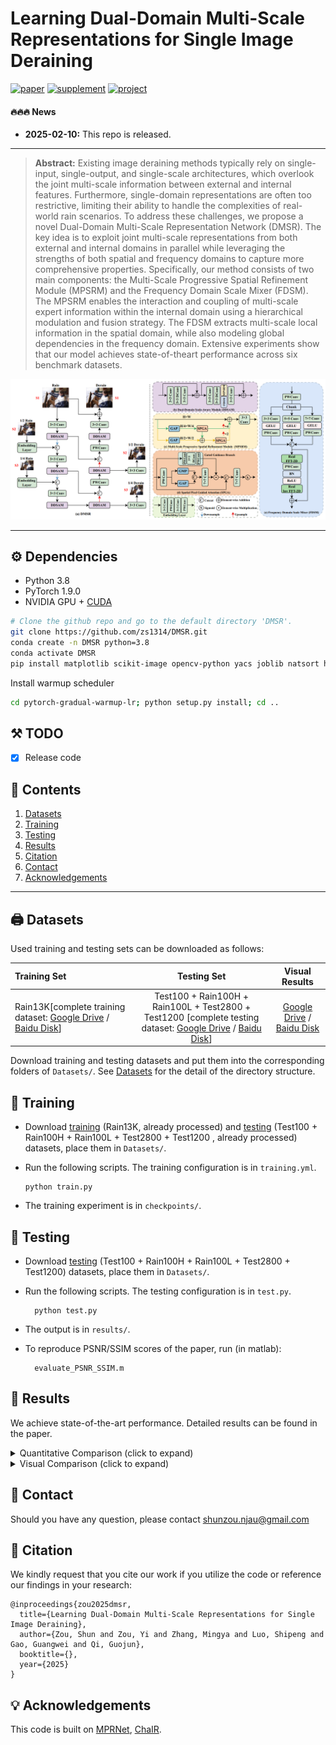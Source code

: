 # Learning Dual-Domain Multi-Scale Representations for Single Image Deraining


[![paper](https://img.shields.io/badge/arXiv-Paper-brightgreen)]()
[![supplement](https://img.shields.io/badge/Supplementary-Material-B85252)]()
[![project](https://img.shields.io/badge/project-page-brightgreen)](https://zs1314.github.io/DMSR/)

#### 🔥🔥🔥 News
- **2025-02-10:** This repo is released.

---

> **Abstract:** Existing image deraining methods typically rely on
single-input, single-output, and single-scale architectures, which
overlook the joint multi-scale information between external and
internal features. Furthermore, single-domain representations are
often too restrictive, limiting their ability to handle the complexities of real-world rain scenarios. To address these challenges, we
propose a novel Dual-Domain Multi-Scale Representation Network
(DMSR). The key idea is to exploit joint multi-scale representations
from both external and internal domains in parallel while
leveraging the strengths of both spatial and frequency domains to
capture more comprehensive properties. Specifically, our method
consists of two main components: the Multi-Scale Progressive
Spatial Refinement Module (MPSRM) and the Frequency Domain
Scale Mixer (FDSM). The MPSRM enables the interaction and
coupling of multi-scale expert information within the internal
domain using a hierarchical modulation and fusion strategy. The
FDSM extracts multi-scale local information in the spatial domain,
while also modeling global dependencies in the frequency domain.
Extensive experiments show that our model achieves state-of-theart performance across six benchmark datasets.

![](Figs/DMSR.png)

---



## ⚙️ Dependencies

- Python 3.8
- PyTorch 1.9.0
- NVIDIA GPU + [CUDA](https://developer.nvidia.com/cuda-downloads)

```bash
# Clone the github repo and go to the default directory 'DMSR'.
git clone https://github.com/zs1314/DMSR.git
conda create -n DMSR python=3.8
conda activate DMSR
pip install matplotlib scikit-image opencv-python yacs joblib natsort h5py tqdm
```
Install warmup scheduler
```bash
cd pytorch-gradual-warmup-lr; python setup.py install; cd ..
```
## ⚒️ TODO

* [x] Release code



## 🔗 Contents

1. [Datasets](#datasets)
1. [Training](#training)
1. [Testing](#testing)
1. [Results](#results)
1. [Citation](#citation)
1. [Contact](#contact)
1. [Acknowledgements](#acknowledgements)

---



## <a name="datasets"></a>🖨️ Datasets

Used training and testing sets can be downloaded as follows:

| Training Set                                                                                                                                                                                                           |                                                                                                                    Testing Set                                                                                                                    |                        Visual Results                        |
|:-----------------------------------------------------------------------------------------------------------------------------------------------------------------------------------------------------------------------|:-------------------------------------------------------------------------------------------------------------------------------------------------------------------------------------------------------------------------------------------------:| :----------------------------------------------------------: |
| Rain13K[complete training dataset: [Google Drive](https://drive.google.com/drive/folders/1Hnnlc5kI0v9_BtfMytC2LR5VpLAFZtVe) / [Baidu Disk](https://pan.baidu.com/s/1uYgoetlYGK_iOQ4XMbRExw?pwd=wzkw)]     | Test100 + Rain100H + Rain100L + Test2800 + Test1200 [complete testing dataset: [Google Drive](https://drive.google.com/drive/folders/1PDWggNh8ylevFmrjo-JEvlmqsDlWWvZs) / [Baidu Disk](https://pan.baidu.com/s/1uYgoetlYGK_iOQ4XMbRExw?pwd=wzkw)] | [Google Drive]() / [Baidu Disk]() |

Download training and testing datasets and put them into the corresponding folders of `Datasets/`. See [Datasets](Datasets/README.md) for the detail of the directory structure.





## <a name="training"></a>🔧 Training

- Download [training](https://pan.baidu.com/s/1uYgoetlYGK_iOQ4XMbRExw?pwd=wzkw) (Rain13K, already processed) and [testing](https://pan.baidu.com/s/1uYgoetlYGK_iOQ4XMbRExw?pwd=wzkw) (Test100 + Rain100H + Rain100L + Test2800 + Test1200 , already processed) datasets, place them in `Datasets/`.

- Run the following scripts. The training configuration is in `training.yml`.

  ```shell
  python train.py
  ```

- The training experiment is in `checkpoints/`.



## <a name="testing"></a>🔨 Testing


 
- Download [testing](https://pan.baidu.com/s/1uYgoetlYGK_iOQ4XMbRExw?pwd=wzkw) (Test100 + Rain100H + Rain100L + Test2800 + Test1200) datasets, place them in `Datasets/`.

- Run the following scripts. The testing configuration is in `test.py`.

  ```shell
    python test.py
  ```

- The output is in `results/`.
- To reproduce PSNR/SSIM scores of the paper, run (in matlab):
  ```shell
    evaluate_PSNR_SSIM.m 
  ```

## <a name="results"></a>🔎 Results

We achieve state-of-the-art performance. Detailed results can be found in the paper.

<details>
<summary>Quantitative Comparison (click to expand)</summary>

- results in Table 1 of the main paper

<p align="center">
  <img width="900" src="Figs/T1.png">
</p>

- results in Table 2 of the main paper

<p align="center">
  <img width="900" src="Figs/T2.png">
</p>

- results in Table 2 of the supplementary material

<p align="center">
  <img width="900" src="Figs/T3.png">
</p>

- results in Table 1 of the supplementary material

<p align="center">
  <img width="900" src="Figs/T4.png">
</p>

- results in Table 3 of the supplementary material

<p align="center">
  <img width="900" src="Figs/T5.png">
</p>
</details>

<details>
<summary>Visual Comparison (click to expand)</summary>

- results in Figure 2 of the main paper

<p align="center">
  <img width="900" src="Figs/F1.png">
</p>



- results in Figure 3 of the main paper

<p align="center">
  <img width="900" src="Figs/F2.png">
</p>



- results in Figure 4 of the main paper

<p align="center">
  <img width="900" src="Figs/F3.png">
</p>

- results in Figure 1 of the supplementary material

<p align="center">
  <img width="900" src="Figs/F4.png">
</p>

- results in Figure 2 of the supplementary material

<p align="center">
  <img width="900" src="Figs/F5.png">
</p>

</details>

## <a name="contact"></a>📂 Contact
Should you have any question, please contact shunzou.njau@gmail.com


## <a name="citation"></a>📎 Citation

We kindly request that you cite our work if you utilize the code or reference our findings in your research:
```
@inproceedings{zou2025dmsr,
  title={Learning Dual-Domain Multi-Scale Representations for Single Image Deraining},
  author={Zou, Shun and Zou, Yi and Zhang, Mingya and Luo, Shipeng and Gao, Guangwei and Qi, Guojun},
  booktitle={},
  year={2025}
}
```



## <a name="acknowledgements"></a>💡 Acknowledgements

This code is built on [MPRNet](https://github.com/swz30/MPRNet), [ChaIR](https://github.com/c-yn/ChaIR).

